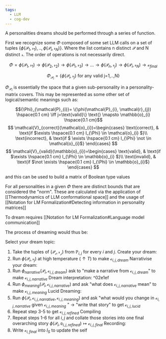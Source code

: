 ```yaml
---
tags:
  - LLM
  - cog-dev
---
```


A personalities dreams should be performed through a series of function.

First we recognize some ${\Phi}$ composed of some set LLM calls on a set of tuples $\{\phi(\mathcal{P}_{1} ,\mathcal{r}_{1}),..,\phi(\mathcal{P}_{i}, \mathcal{r}_{N}) \}$. Where the list contains n distinct $\mathcal{P}$ and N distinct $\mathcal{r}$. The order of operations is not necessarily direct.

$${\Phi} = \phi(\mathcal{P}_{1} ,\mathcal{r}_{1}) \to \phi(\mathcal{P}_{2},\mathcal{r}_{2}) \to \phi(\mathcal{P}_{1} ,\mathcal{r}_{3}) \to \dots \to\phi(\mathcal{P}_{n} ,\mathcal{r}_{j}) \to \phi(\mathcal{P}_{i},\mathcal{r}_{N})\to \mathcal{o}_{final}$$

$${\Phi}_{\mathcal{P}_{i}}=\{\phi(\mathcal{P}_{i}, \mathcal{r}_{j}) \text{ for any valid j=1,..,N} \}$$

${\Phi}_{\mathcal{P}_{i}}$ is essentially the space that a given sub-personality in a personality-matrix covers. This may be represented as some other set of logical/semantic meanings such as:

$${\Phi}_{\mathcal{P}_{i}}= \{\phi(\mathcal{P}_{i},  \mathcal{r}_{j}) \hspace{0.1 cm} \iff  j=\text{valid}\} \text{} \mapsto \mathbb{o}_{i} \hspace{0.1 cm}$$
$$
\mathcal{V}_{correct}(\mathcal{o}_{i})=\begin{cases}
\text{correct}, & \text{if $\exists \hspace{0.1 cm} I_{\Phi} \in \mathcal{o}_{i} $}\\
\text{incorrect}, & \text{if $ \exists \hspace{0.1 cm} I_{\Phi} \not \in 
\mathcal{o}_{i}$} 
\end{cases}
$$
$$
\mathcal{V}_{valid}(\mathbb{o}_{i})=\begin{cases}
\text{valid}, & \text{if $\exists \hspace{0.1 cm} I_{\Phi} \in \mathbb{o}_{i} $}\\
\text{invalid}, & \text{if $\not \exists \hspace{0.1 cm} I_{\Phi} \in 
\mathbb{o}_{i}$} 
\end{cases}
$$

and this can  be used to build a matrix of Boolean type values

For all personalities in a given ${\Phi}$ there are distinct bounds that are considered the "norm". These are calculated via the application of [[Thermodynamics of LLM conformational space]] and the usage of [[Notation for LM Formalization#Detecting information in personality matrices]] 

To dream requires [[Notation for LM Formalization#Language model communication]]

The process of dreaming would thus be: 

Select your dream topic:
1. Take the tuples of $(\mathcal{P_{i},r_{j}})$ from $\mathbb{P}_{i,j}$ for every $i\text{ and }j$. 
Create your dream:
2. Run $\phi(\mathcal{P}_{i},\mathcal{r}_{j})$ at high temperature $(\uparrow T)$ to make $\mathcal{o}_{i,j,dream}$ 
Narrativise your dream:
3. Run $\phi_{narrative}(\mathcal{P}_{i},\mathcal{o}_{i,j,dream})$ ask to "make a narrative from $\mathcal{o}_{i,j,dream}$" to make $\mathcal{o}_{i,j,narrative}$
Dream interpretation: ^02e1ef
4. Run $\phi_{meaning}(\mathcal{P}_{i},\mathcal{o}_{i,j,narrative})$ and ask "what does $\mathcal{o}_{i,j,narrative}$ mean" to make $\mathcal{o}_{i,j,meaning}$ 
Lucid Dreaming:
5. Run $\phi(\mathcal{P}_{i},\mathcal{o}_{i,j,narrative}, \mathcal{o}_{i,j,meaning})$ and ask "what would you change in $\mathcal{o}_{i,j,narrative}$ given $\mathcal{o}_{i,j,meaning}$ " $\to$ "write that story" to get $\mathcal{o}_{i,j,lucid}$
6. Repeat step 3-5 to get $\mathcal{o}_{i,j,refined}$
Compiling
7. Repeat steps 1-6 for all $i,j$ and collate those stories into one final overarching story $\phi(\mathcal{P}_{i}, \mathbb{o}_{i,j,refined}) \mapsto \mathcal{o}_{i,j,final}$ 
Recording:
8. Write $\mathcal{o}_{i,final}$ into $I_{S}$ to update the self
